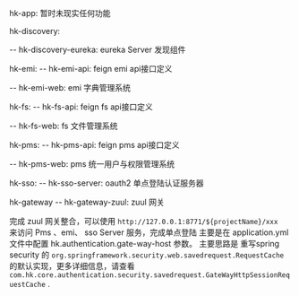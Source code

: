 hk-app:
暂时未现实任何功能

hk-discovery:

-- hk-discovery-eureka: eureka Server 发现组件
   
hk-emi:
-- hk-emi-api: feign emi api接口定义

-- hk-emi-web: emi 字典管理系统

hk-fs:
-- hk-fs-api: feign fs api接口定义

-- hk-fs-web: fs 文件管理系统

hk-pms:
-- hk-pms-api: feign pms api接口定义

-- hk-pms-web: pms 统一用户与权限管理系统

hk-sso:
-- hk-sso-server: oauth2 单点登陆认证服务器

hk-gateway
-- hk-gateway-zuul: zuul 网关

完成 zuul 网关整合，可以使用 `http://127.0.0.1:8771/${projectName}/xxx ` 来访问 Pms 、emi、 sso Server 服务，完成单点登陆
主要是在 application.yml文件中配置 hk.authentication.gate-way-host 参数。
主要思路是 重写spring security 的 `org.springframework.security.web.savedrequest.RequestCache` 的默认实现，更多详细信息，请查看 `com.hk.core.authentication.security.savedrequest.GateWayHttpSessionRequestCache` .